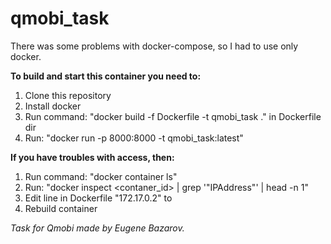 # qmobi_task

There was some problems with docker-compose, so I had to use only docker.

**To build and start this container you need to:**
1. Clone this repository
1. Install docker
1. Run command: "docker build -f Dockerfile -t qmobi_task ." in Dockerfile dir
1. Run: "docker run -p 8000:8000 -t qmobi_task:latest"

**If you have troubles with access, then:**
1. Run command: "docker container ls"
1. Run: "docker inspect <contaner_id> | grep '"IPAddress"' | head -n 1"
1. Edit line in Dockerfile "172.17.0.2" to <ip of your container>
1. Rebuild container

*Task for Qmobi made by Eugene Bazarov.*
